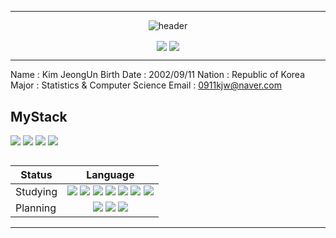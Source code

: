 
--------------------------------------------------------------
<div align="center"> 

![header](https://capsule-render.vercel.app/api?type=Venom&color=fffacd&height=150&section=header&text=Slity&fontColor=dda0dd&fontSize=70&animation=fadeIn&fontAlignY=55)
  

<img align="center" src="https://github-readme-stats.vercel.app/api/top-langs/?username=vni911&langs_count=10&layout=compact&bg_color=fffacd&border_color=ba55d3&text_color=000000&title_color=800080"/>
<img align="center" src="https://github-readme-stats.vercel.app/api?username=vni911&hide=contribs,prs&show_icons=true&bg_color=fffacd&border_color=ba55d3&text_color=dda0dd&title_color=800080"/>

---


</div>


Name : Kim JeongUn
Birth Date : 2002/09/11
Nation : Republic of Korea
Major : Statistics & Computer Science
Email : 0911kjw@naver.com


## MyStack
<img src="https://img.shields.io/badge/Python-3776AB?style=for-the-badge&logo=Python&logoColor=white"/> <img src="https://img.shields.io/badge/CSS-1572B6?style=for-the-badge&logo=css3&logoColor=white"/> <img src="https://img.shields.io/badge/HTML-E34F26?style=for-the-badge&logo=html5&logoColor=white"/> <img src="https://img.shields.io/badge/JavaScript-F7DF1E?style=for-the-badge&logo=javascript&logoColor=black"/>

<p>

  
##   

<div align="center">

  |  Status   | Language                                |
| ---------- | :----------------------------------------------: |
| Studying | <img src="https://img.shields.io/badge/Python-3776AB?style=for-the-badge&logo=Python&logoColor=white"/> <img src="https://img.shields.io/badge/C-A8B9CC?style=for-the-badge&logo=C&logoColor=white"/> <img src="https://img.shields.io/badge/C++-00599C?style=for-the-badge&logo=C%2B%2B&logoColor=white"/> <img src="https://img.shields.io/badge/java-007396?style=for-the-badge&logo=java&logoColor=white"/> <img src="https://img.shields.io/badge/JavaScript-F7DF1E?style=for-the-badge&logo=javascript&logoColor=black"/> <img src="https://img.shields.io/badge/MySQL-4479A1?style=for-the-badge&logo=MySQL&logoColor=white"/> <img src="https://img.shields.io/badge/GitHub-181717?style=for-the-badge&logo=GitHub&logoColor=white"/> |
| Planning   | <img src="https://img.shields.io/badge/Swift-F05138?style=for-the-badge&logo=Swift&logoColor=white"/> <img src="https://img.shields.io/badge/React-61DAFB?style=for-the-badge&logo=React&logoColor=black"/> <img src="https://img.shields.io/badge/Kotlin-7F52FF.svg?&style=for-the-badge&logo=Kotlin&logoColor=white" /> |
------

</div>
